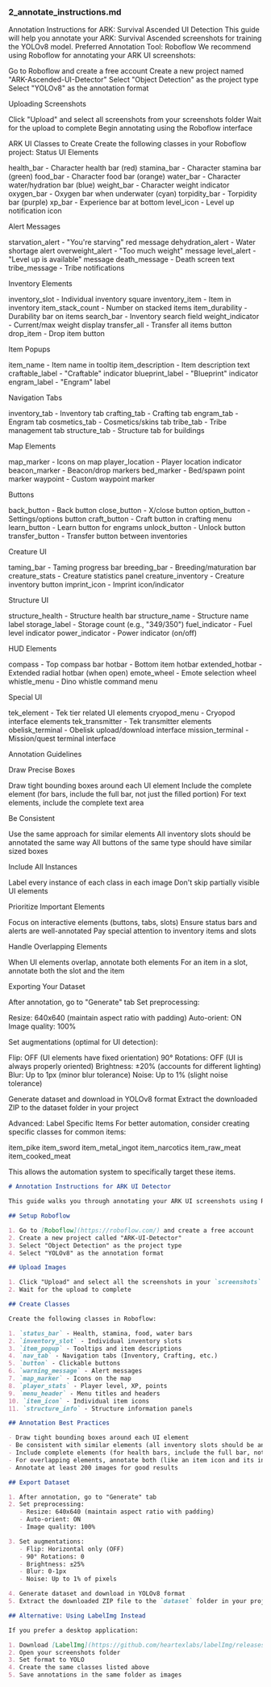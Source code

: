 ### 2_annotate_instructions.md

Annotation Instructions for ARK: Survival Ascended UI Detection
This guide will help you annotate your ARK: Survival Ascended screenshots for training the YOLOv8 model.
Preferred Annotation Tool: Roboflow
We recommend using Roboflow for annotating your ARK UI screenshots:

Go to Roboflow and create a free account
Create a new project named "ARK-Ascended-UI-Detector"
Select "Object Detection" as the project type
Select "YOLOv8" as the annotation format

Uploading Screenshots

Click "Upload" and select all screenshots from your screenshots folder
Wait for the upload to complete
Begin annotating using the Roboflow interface

ARK UI Classes to Create
Create the following classes in your Roboflow project:
Status UI Elements

health_bar - Character health bar (red)
stamina_bar - Character stamina bar (green)
food_bar - Character food bar (orange)
water_bar - Character water/hydration bar (blue)
weight_bar - Character weight indicator
oxygen_bar - Oxygen bar when underwater (cyan)
torpidity_bar - Torpidity bar (purple)
xp_bar - Experience bar at bottom
level_icon - Level up notification icon

Alert Messages

starvation_alert - "You're starving" red message
dehydration_alert - Water shortage alert
overweight_alert - "Too much weight" message
level_alert - "Level up is available" message
death_message - Death screen text
tribe_message - Tribe notifications

Inventory Elements

inventory_slot - Individual inventory square
inventory_item - Item in inventory
item_stack_count - Number on stacked items
item_durability - Durability bar on items
search_bar - Inventory search field
weight_indicator - Current/max weight display
transfer_all - Transfer all items button
drop_item - Drop item button

Item Popups

item_name - Item name in tooltip
item_description - Item description text
craftable_label - "Craftable" indicator
blueprint_label - "Blueprint" indicator
engram_label - "Engram" label

Navigation Tabs

inventory_tab - Inventory tab
crafting_tab - Crafting tab
engram_tab - Engram tab
cosmetics_tab - Cosmetics/skins tab
tribe_tab - Tribe management tab
structure_tab - Structure tab for buildings

Map Elements

map_marker - Icons on map
player_location - Player location indicator
beacon_marker - Beacon/drop markers
bed_marker - Bed/spawn point marker
waypoint - Custom waypoint marker

Buttons

back_button - Back button
close_button - X/close button
option_button - Settings/options button
craft_button - Craft button in crafting menu
learn_button - Learn button for engrams
unlock_button - Unlock button
transfer_button - Transfer button between inventories

Creature UI

taming_bar - Taming progress bar
breeding_bar - Breeding/maturation bar
creature_stats - Creature statistics panel
creature_inventory - Creature inventory button
imprint_icon - Imprint icon/indicator

Structure UI

structure_health - Structure health bar
structure_name - Structure name label
storage_label - Storage count (e.g., "349/350")
fuel_indicator - Fuel level indicator
power_indicator - Power indicator (on/off)

HUD Elements

compass - Top compass bar
hotbar - Bottom item hotbar
extended_hotbar - Extended radial hotbar (when open)
emote_wheel - Emote selection wheel
whistle_menu - Dino whistle command menu

Special UI

tek_element - Tek tier related UI elements
cryopod_menu - Cryopod interface elements
tek_transmitter - Tek transmitter elements
obelisk_terminal - Obelisk upload/download interface
mission_terminal - Mission/quest terminal interface

Annotation Guidelines

Draw Precise Boxes

Draw tight bounding boxes around each UI element
Include the complete element (for bars, include the full bar, not just the filled portion)
For text elements, include the complete text area


Be Consistent

Use the same approach for similar elements
All inventory slots should be annotated the same way
All buttons of the same type should have similar sized boxes


Include All Instances

Label every instance of each class in each image
Don't skip partially visible UI elements


Prioritize Important Elements

Focus on interactive elements (buttons, tabs, slots)
Ensure status bars and alerts are well-annotated
Pay special attention to inventory items and slots


Handle Overlapping Elements

When UI elements overlap, annotate both elements
For an item in a slot, annotate both the slot and the item



Exporting Your Dataset

After annotation, go to "Generate" tab
Set preprocessing:

Resize: 640x640 (maintain aspect ratio with padding)
Auto-orient: ON
Image quality: 100%


Set augmentations (optimal for UI detection):

Flip: OFF (UI elements have fixed orientation)
90° Rotations: OFF (UI is always properly oriented)
Brightness: ±20% (accounts for different lighting)
Blur: Up to 1px (minor blur tolerance)
Noise: Up to 1% (slight noise tolerance)


Generate dataset and download in YOLOv8 format
Extract the downloaded ZIP to the dataset folder in your project

Advanced: Label Specific Items
For better automation, consider creating specific classes for common items:

item_pike
item_sword
item_metal_ingot
item_narcotics
item_raw_meat
item_cooked_meat

This allows the automation system to specifically target these items.


```markdown
# Annotation Instructions for ARK UI Detector

This guide walks you through annotating your ARK UI screenshots using Roboflow (free tier).

## Setup Roboflow

1. Go to [Roboflow](https://roboflow.com/) and create a free account
2. Create a new project called "ARK-UI-Detector"
3. Select "Object Detection" as the project type
4. Select "YOLOv8" as the annotation format

## Upload Images

1. Click "Upload" and select all the screenshots in your `screenshots` folder
2. Wait for the upload to complete

## Create Classes

Create the following classes in Roboflow:

1. `status_bar` - Health, stamina, food, water bars
2. `inventory_slot` - Individual inventory slots
3. `item_popup` - Tooltips and item descriptions
4. `nav_tab` - Navigation tabs (Inventory, Crafting, etc.)
5. `button` - Clickable buttons
6. `warning_message` - Alert messages
7. `map_marker` - Icons on the map
8. `player_stats` - Player level, XP, points
9. `menu_header` - Menu titles and headers
10. `item_icon` - Individual item icons
11. `structure_info` - Structure information panels

## Annotation Best Practices

- Draw tight bounding boxes around each UI element
- Be consistent with similar elements (all inventory slots should be annotated the same way)
- Include complete elements (for health bars, include the full bar, not just the filled portion)
- For overlapping elements, annotate both (like an item icon and its inventory slot)
- Annotate at least 200 images for good results

## Export Dataset

1. After annotation, go to "Generate" tab
2. Set preprocessing:
   - Resize: 640x640 (maintain aspect ratio with padding)
   - Auto-orient: ON
   - Image quality: 100%

3. Set augmentations:
   - Flip: Horizontal only (OFF)
   - 90° Rotations: 0
   - Brightness: ±25%
   - Blur: 0-1px
   - Noise: Up to 1% of pixels

4. Generate dataset and download in YOLOv8 format
5. Extract the downloaded ZIP file to the `dataset` folder in your project

## Alternative: Using LabelImg Instead

If you prefer a desktop application:

1. Download [LabelImg](https://github.com/heartexlabs/labelImg/releases)
2. Open your screenshots folder
3. Set format to YOLO
4. Create the same classes listed above
5. Save annotations in the same folder as images
```